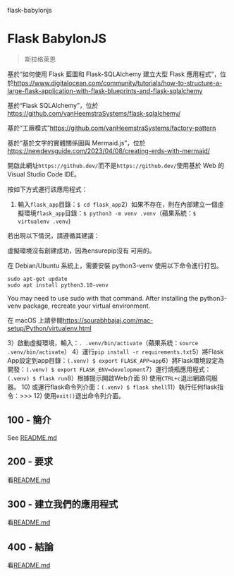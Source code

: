 flask-babylonjs

# Flask BabylonJS

> 斯拉格萊恩

基於“如何使用 Flask 藍圖和 Flask-SQLAlchemy 建立大型 Flask 應用程式”，位於<https://www.digitalocean.com/community/tutorials/how-to-structure-a-large-flask-application-with-flask-blueprints-and-flask-sqlalchemy>

基於“Flask SQLAlchemy”，位於<https://github.com/vanHeemstraSystems/flask-sqlalchemy/>

基於“工廠模式”<https://github.com/vanHeemstraSystems/factory-pattern>

基於“基於文字的實體關係圖與 Mermaid.js”，位於<https://newdevsguide.com/2023/04/08/creating-erds-with-mermaid/>

開啟此網址`https://github.dev/`而不是`https://github.dev/`使用基於 Web 的 Visual Studio Code IDE。

按如下方式運行該應用程式：

1) 輸入`flask_app`目錄：`$ cd flask_app`2）如果不存在，則在內部建立一個虛擬環境`flask_app`目錄：`$ python3 -m venv .venv`（蘋果系統：`$ virtualenv .venv`)

若出現以下情況，請遵循其建議：

虛擬環境沒有創建成功，因為ensurepip沒有
可用的。

在 Debian/Ubuntu 系統上，需要安裝 python3-venv
使用以下命令進行打包。

    sudo apt-get update
    sudo apt install python3.10-venv

You may need to use sudo with that command.  After installing the python3-venv
package, recreate your virtual environment.

在 macOS 上請參閱<https://sourabhbajaj.com/mac-setup/Python/virtualenv.html>

3）啟動虛擬環境，輸入：`. .venv/bin/activate`（蘋果系統：`source .venv/bin/activate`）
4）運行`pip install -r requirements.txt`5）將Flask App設定到app目錄：`(.venv) $ export FLASK_APP=app`6）將Flask環境設定為開發：`(.venv) $ export FLASK_ENV=development`7）運行燒瓶應用程式：`(.venv) $ flask run`8）根據提示開啟Web介面
9) 使用`CTRL+c`退出網路伺服器。
10) 或運行flask命令列介面：`(.venv) $ flask shell`11）執行任何flask指令：>>>
12) 使用`exit()`退出命令列介面。

## 100 - 簡介

See [README.md](./100/README.md)

## 200 - 要求

看[README.md](./200/README.md)

## 300 - 建立我們的應用程式

看[README.md](./300/README.md)

## 400 - 結論

看[README.md](./400/README.md)
